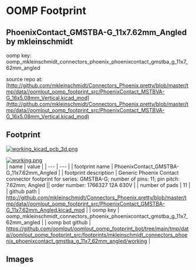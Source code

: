 # OOMP Footprint  
## PhoenixContact_GMSTBA-G_11x7.62mm_Angled  by mkleinschmidt  
  
oomp key: oomp_mkleinschmidt_connectors_phoenix_phoenixcontact_gmstba_g_11x7_62mm_angled  
  
source repo at: [http://github.com/mkleinschmidt/Connectors_Phoenix.pretty/blob/master/tmp/data//oomlout_oomp_footprint_src/PhoenixContact_MSTBVA-G_16x5.08mm_Vertical.kicad_mod](http://github.com/mkleinschmidt/Connectors_Phoenix.pretty/blob/master/tmp/data//oomlout_oomp_footprint_src/PhoenixContact_MSTBVA-G_16x5.08mm_Vertical.kicad_mod)  
## Footprint  
  
[![working_kicad_pcb_3d.png](working_kicad_pcb_3d_600.png)](working_kicad_pcb_3d.png)  
  
[![working.png](working_600.png)](working.png)  
| name | value | 
| --- | --- | 
| footprint name | PhoenixContact_GMSTBA-G_11x7.62mm_Angled | 
| footprint description | Generic Phoenix Contact connector footprint for series: GMSTBA-G; number of pins: 11; pin pitch: 7.62mm; Angled || order number: 1766327 12A 630V | 
| number of pads | 11 | 
| github path | http://github.com/mkleinschmidt/Connectors_Phoenix.pretty/blob/master/tmp/data//oomlout_oomp_footprint_src/PhoenixContact_GMSTBA-G_11x7.62mm_Angled.kicad_mod | 
| oomp key | oomp_mkleinschmidt_connectors_phoenix_phoenixcontact_gmstba_g_11x7_62mm_angled | 
| oomp bot github | https://github.com/oomlout/oomlout_oomp_footprint_bot/tree/main/tmp/data//oomlout_oomp_footprint_src/footprints/mkleinschmidt_connectors_phoenix_phoenixcontact_gmstba_g_11x7_62mm_angled/working | 
## Images  
